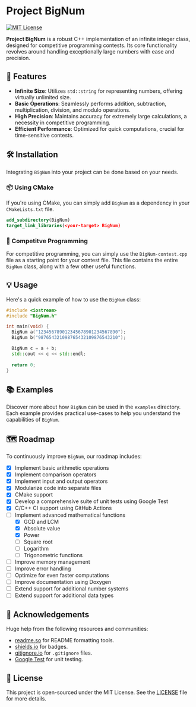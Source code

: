 # Project BigNum

[![MIT License](https://img.shields.io/badge/License-MIT-green.svg)](https://choosealicense.com/licenses/mit/)

**Project BigNum** is a robust C++ implementation of an infinite integer class, designed for competitive programming contests. Its core functionality revolves around handling exceptionally large numbers with ease and precision.

## 🌟 Features

- **Infinite Size**: Utilizes `std::string` for representing numbers, offering virtually unlimited size.
- **Basic Operations**: Seamlessly performs addition, subtraction, multiplication, division, and modulo operations.
- **High Precision**: Maintains accuracy for extremely large calculations, a necessity in competitive programming.
- **Efficient Performance**: Optimized for quick computations, crucial for time-sensitive contests.

## 🛠 Installation

Integrating `BigNum` into your project can be done based on your needs.

### 📦 Using CMake

If you're using CMake, you can simply add `BigNum` as a dependency in your `CMakeLists.txt` file.

```cmake
add_subdirectory(BigNum)
target_link_libraries(<your-target> BigNum)
```

### 👑 Competitve Programming

For competitive programming, you can simply use the `BigNum-contest.cpp` file as a starting point for your contest file. This file contains the entire `BigNum` class, along with a few other useful functions.

## 💡 Usage

Here's a quick example of how to use the `BigNum` class:

```cpp
#include <iostream>
#include "BigNum.h"

int main(void) {
  BigNum a("123456789012345678901234567890");
  BigNum b("987654321098765432109876543210");

  BigNum c = a + b;
  std::cout << c << std::endl;
  
  return 0;
}
```

## 📚 Examples

Discover more about how `BigNum` can be used in the `examples` directory. Each example provides practical use-cases to help you understand the capabilities of `BigNum`.

## 🗺️ Roadmap

To continuously improve `BigNum`, our roadmap includes:

- [x] Implement basic arithmetic operations
- [x] Implement comparison operators
- [x] Implement input and output operators
- [x] Modularize code into separate files
- [x] CMake support
- [x] Develop a comprehensive suite of unit tests using Google Test
- [x] C/C++ CI support using GitHub Actions
- [ ] Implement advanced mathematical functions
  - [x] GCD and LCM
  - [x] Absolute value
  - [x] Power
  - [ ] Square root
  - [ ] Logarithm
  - [ ] Trigonometric functions
- [ ] Improve memory management
- [ ] Improve error handling
- [ ] Optimize for even faster computations
- [ ] Improve documentation using Doxygen
- [ ] Extend support for additional number systems
- [ ] Extend support for additional data types

## 🙌 Acknowledgements

Huge help from the following resources and communities:

- [readme.so](https://readme.so/) for README formatting tools.
- [shields.io](https://shields.io/) for badges.
- [gitignore.io](https://www.toptal.com/developers/gitignore) for `.gitignore` files.
- [Google Test](https://github.com/google/googletest) for unit testing.

## 📄 License

This project is open-sourced under the MIT License. See the [LICENSE](LICENSE) file for more details.
